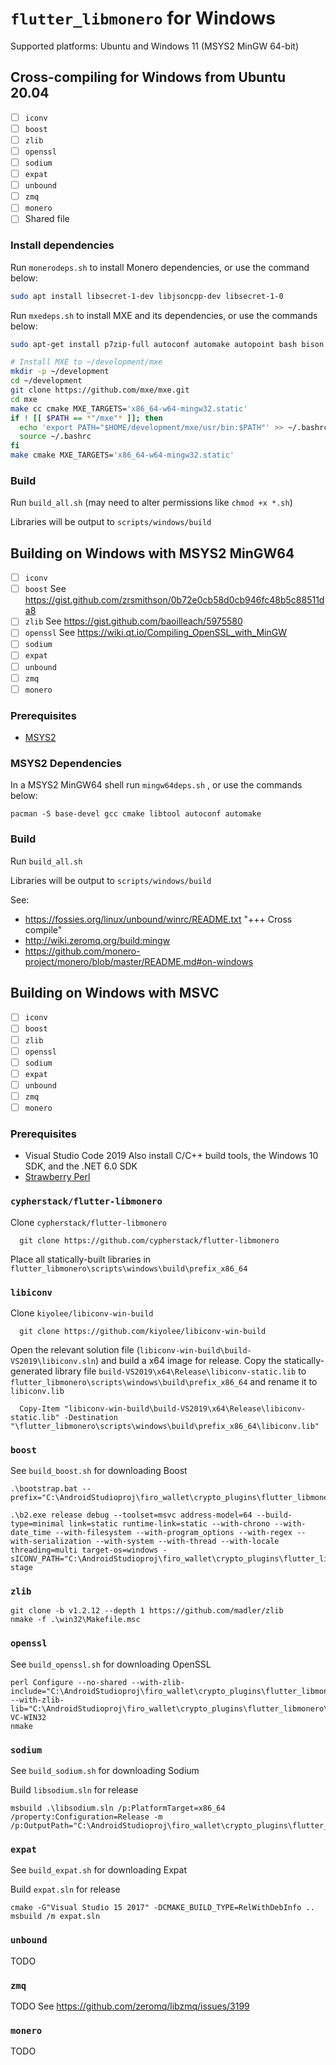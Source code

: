 # `flutter_libmonero` for Windows
Supported platforms: Ubuntu and Windows 11 (MSYS2 MinGW 64-bit)

## Cross-compiling for Windows from Ubuntu 20.04
- [ ] `iconv`
- [ ] `boost`
- [ ] `zlib`
- [ ] `openssl`
- [ ] `sodium`
- [ ] `expat`
- [ ] `unbound`
- [ ] `zmq`
- [ ] `monero`
- [ ] Shared file

### Install dependencies
Run `monerodeps.sh` to install Monero dependencies, or use the command below:
```bash
sudo apt install libsecret-1-dev libjsoncpp-dev libsecret-1-0
```

Run `mxedeps.sh` to install MXE and its dependencies, or use the commands below:
```bash
sudo apt-get install p7zip-full autoconf automake autopoint bash bison bzip2 cmake flex gettext git g++ gperf intltool libffi-dev libtool libtool-bin libltdl-dev libssl-dev libxml-parser-perl make openssl patch perl pkg-config python ruby scons sed unzip wget xz-utils g++-multilib libc6-dev-i386 lzip gcc-mingw-w64-x86-64

# Install MXE to ~/development/mxe
mkdir -p ~/development
cd ~/development
git clone https://github.com/mxe/mxe.git
cd mxe
make cc cmake MXE_TARGETS='x86_64-w64-mingw32.static'
if ! [[ $PATH == *"/mxe"* ]]; then
  echo 'export PATH="$HOME/development/mxe/usr/bin:$PATH"' >> ~/.bashrc  # Prepend to PATH
  source ~/.bashrc
fi
make cmake MXE_TARGETS='x86_64-w64-mingw32.static'
```

### Build
Run `build_all.sh` (may need to alter permissions like `chmod +x *.sh`)

Libraries will be output to `scripts/windows/build`

## Building on Windows with MSYS2 MinGW64
- [ ] `iconv`
- [ ] `boost`
See https://gist.github.com/zrsmithson/0b72e0cb58d0cb946fc48b5c88511da8
- [ ] `zlib`
See https://gist.github.com/baoilleach/5975580
- [ ] `openssl`
See https://wiki.qt.io/Compiling_OpenSSL_with_MinGW
- [ ] `sodium`
- [ ] `expat`
- [ ] `unbound`
- [ ] `zmq`
- [ ] `monero`

### Prerequisites
 - [MSYS2](https://www.msys2.org/)

### MSYS2 Dependencies
In a MSYS2 MinGW64 shell run `mingw64deps.sh` , or use the commands below:
```shell
pacman -S base-devel gcc cmake libtool autoconf automake
```
<!-- TODO: Check if we need to also install mingw-w64-x86_64-cmake -->

### Build
Run `build_all.sh`

Libraries will be output to `scripts/windows/build`

See:
 - https://fossies.org/linux/unbound/winrc/README.txt "+++ Cross compile"
 - http://wiki.zeromq.org/build:mingw
 - https://github.com/monero-project/monero/blob/master/README.md#on-windows

## Building on Windows with MSVC
- [ ] `iconv`
- [ ] `boost`
- [ ] `zlib`
- [ ] `openssl`
- [ ] `sodium`
- [ ] `expat`
- [ ] `unbound`
- [ ] `zmq`
- [ ] `monero`

### Prerequisites
 - Visual Studio Code 2019
  Also install C/C++ build tools, the Windows 10 SDK, and the .NET 6.0 SDK
 - [Strawberry Perl](https://strawberryperl.com/)

### `cypherstack/flutter-libmonero`
Clone `cypherstack/flutter-libmonero`
```shell
  git clone https://github.com/cypherstack/flutter-libmonero
```

Place all statically-built libraries in `flutter_libmonero\scripts\windows\build\prefix_x86_64`

### `libiconv`
Clone `kiyolee/libiconv-win-build`
```shell
  git clone https://github.com/kiyolee/libiconv-win-build
```

Open the relevant solution file (`libiconv-win-build\build-VS2019\libiconv.sln`) and build a x64 image for release.  Copy the statically-generated library file `build-VS2019\x64\Release\libiconv-static.lib` to `flutter_libmonero\scripts\windows\build\prefix_x86_64` and rename it to `libiconv.lib`
```shell
  Copy-Item "libiconv-win-build\build-VS2019\x64\Release\libiconv-static.lib" -Destination "\flutter_libmonero\scripts\windows\build\prefix_x86_64\libiconv.lib"
```

### `boost`
See `build_boost.sh` for downloading Boost

```shell
.\bootstrap.bat --prefix="C:\AndroidStudioproj\firo_wallet\crypto_plugins\flutter_libmonero\scripts\windows\build\prefix_x86_64"

.\b2.exe release debug --toolset=msvc address-model=64 --build-type=minimal link=static runtime-link=static --with-chrono --with-date_time --with-filesystem --with-program_options --with-regex --with-serialization --with-system --with-thread --with-locale threading=multi target-os=windows -sICONV_PATH="C:\AndroidStudioproj\firo_wallet\crypto_plugins\flutter_libmonero\scripts\windows\build\prefix_x86_64" stage
```

### `zlib`
```shell
git clone -b v1.2.12 --depth 1 https://github.com/madler/zlib
nmake -f .\win32\Makefile.msc
```

### `openssl`
See `build_openssl.sh` for downloading OpenSSL

```shell
perl Configure --no-shared --with-zlib-include="C:\AndroidStudioproj\firo_wallet\crypto_plugins\flutter_libmonero\scripts\windows\build\prefix_x86_64\include" --with-zlib-lib="C:\AndroidStudioproj\firo_wallet\crypto_plugins\flutter_libmonero\scripts\windows\build\prefix_x86_64\lib" VC-WIN32
nmake
```

### `sodium`
See `build_sodium.sh` for downloading Sodium

Build `libsodium.sln` for release
```shell
msbuild .\libsodium.sln /p:PlatformTarget=x86_64 /property:Configuration=Release -m /p:OutputPath="C:\AndroidStudioproj\firo_wallet\crypto_plugins\flutter_libmonero\scripts\windows\build\libsodium\output"
```

### `expat`
See `build_expat.sh` for downloading Expat

Build `expat.sln` for release
```shell
cmake -G"Visual Studio 15 2017" -DCMAKE_BUILD_TYPE=RelWithDebInfo ..
msbuild /m expat.sln
```

### `unbound`
TODO

### `zmq`
TODO
See https://github.com/zeromq/libzmq/issues/3199

### `monero`
TODO
